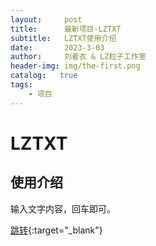 ```yaml
---
layout:     post
title:      最新项目-LZTXT
subtitle:   LZTXT使用介绍
date:       2023-3-03
author:     刘者衣 & LZ粒子工作室 
header-img: img/the-first.png
catalog:   true
tags:
    - 项目
---
```

# LZTXT
## 使用介绍


输入文字内容，回车即可。

 [跳转]([https://xxxx.com](https://liuzheyi666.github.io/txt/)){:target="_blank"}
